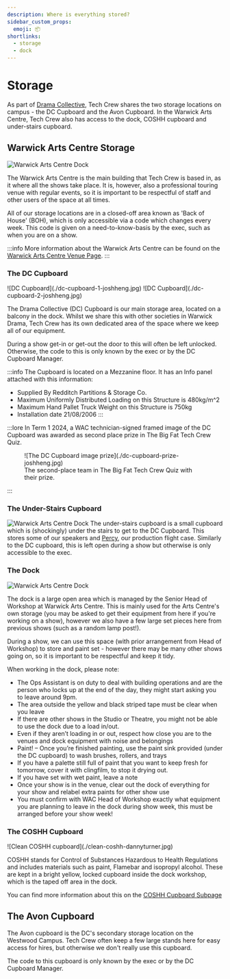 ```yaml
---
description: Where is everything stored?
sidebar_custom_props:
  emoji: 📦
shortlinks:
  - storage
  - dock
---
```

# Storage

As part of [Drama Collective](/wiki/warwick-drama), Tech Crew shares the two storage locations on campus - the DC 
Cupboard and the Avon Cupboard. In the Warwick Arts Centre, Tech Crew also has access to the dock, COSHH cupboard and 
under-stairs cupboard.

## Warwick Arts Centre Storage
![Warwick Arts Centre Dock](./wac-joshheng.jpg)

The Warwick Arts Centre is the main building that Tech Crew is based in, as it where all the shows take place. It is,
however, also a professional touring venue with regular events, so it is important to be respectful of staff and 
other users of the space at all times.

All of our storage locations are in a closed-off area known as 'Back of House' (BOH), which is only accessible via a 
code which changes every week. This code is given on a need-to-know-basis by the exec, such as when you are on a show.

:::info
More information about the Warwick Arts Centre can be found on the [Warwick Arts Centre Venue Page](/wiki/spaces/wac).
:::

### The DC Cupboard
<div class="img-gallery">
![DC Cupboard](./dc-cupboard-1-joshheng.jpg)
![DC Cupboard](./dc-cupboard-2-joshheng.jpg)
</div>

The Drama Collective (DC) Cupboard is our main storage area, located on a balcony in the dock. Whilst we share this 
with other societies in Warwick Drama, Tech Crew has its own dedicated area of the space where we keep all of our 
equipment.

During a show get-in or get-out the door to this will often be left unlocked. Otherwise, the code to this is only 
known by the exec or by the DC Cupboard Manager.

:::info
The Cupboard is located on a Mezzanine floor. It has an Info panel attached with this information:

- Supplied By Redditch Partitions & Storage Co.
- Maximum Uniformly Distributed Loading on this Structure is 480kg/m^2
- Maximum Hand Pallet Truck Weight on this Structure is 750kg
- Installation date 21/08/2006
:::


:::lore
In Term 1 2024, a WAC technician-signed framed image of the DC Cupboard was awarded as second place prize in The Big 
Fat Tech Crew Quiz.

<figure>
![The DC Cupboard image prize](./dc-cupboard-prize-joshheng.jpg)
<figcaption>The second-place team in The Big Fat Tech Crew Quiz with their prize.</figcaption>
</figure>
:::

### The Under-Stairs Cupboard
![Warwick Arts Centre Dock](./understairs-cupboard-joshheng.jpg)
The under-stairs cupboard is a small cupboard which is (shockingly) under the stairs to get to the DC Cupboard. This 
stores some of our speakers and [Percy](./flight-cases), our production flight case. Similarly to the DC cupboard, 
this is left open during a show but otherwise is only accessible to the exec.

### The Dock

![Warwick Arts Centre Dock](./dock-joshheng.jpg)

The dock is a large open area which is managed by the Senior Head of Workshop at Warwick Arts Centre. This is
mainly used for the Arts Centre's own storage (you may be asked to get their equipment from here if you're working 
on a show), however we also have a few large set pieces here from previous shows (such as a random lamp post!).

During a show, we can use this space (with prior arrangement from Head of Workshop) to store and paint set - however there may 
be many other shows going on, so it is important to be respectful and keep it tidy.

When working in the dock, please note:
- The Ops Assistant is on duty to deal with building operations and are the person who locks up at the end of the day, they might start asking you to leave around 9pm.
- The area outside the yellow and black striped tape must be clear when you leave
- If there are other shows in the Studio or Theatre, you might not be able to use the dock due to a load in/out.
- Even if they aren’t loading in or out, respect how close you are to the venues and dock equipment with noise and belongings
- Paint! – Once you’re finished painting, use the paint sink provided (under the DC cupboard) to wash brushes, rollers, and trays
- If you have a palette still full of paint that you want to keep fresh for tomorrow, cover it with clingfilm, to stop it drying out.
- If you have set with wet paint, leave a note
- Once your show is in the venue, clear out the dock of everything for your show and relabel extra paints for other show use
- You must confirm with WAC Head of Workshop exactly what equipment you are planning to leave in the dock during show week, this must be arranged before your show week!

### The COSHH Cupboard
<div class="img-gallery">
![Clean COSHH cupboard](./clean-coshh-dannyturner.jpg)
</div>

COSHH stands for Control of Substances Hazardous to Health Regulations and includes materials such as paint, 
Flamebar and isopropyl alcohol. These are kept in a bright yellow, locked cupboard inside the dock workshop, which is 
the taped off area in the dock.

You can find more information about this on the [COSHH Cupboard Subpage](/wiki/tech-crew/storage/coshh)

## The Avon Cupboard

The Avon cupboard is the DC's secondary storage location on the Westwood Campus. Tech Crew often keep a few large 
stands here for easy access for hires, but otherwise we don't really use this cupboard.

The code to this cupboard is only known by the exec or by the DC Cupboard Manager.
